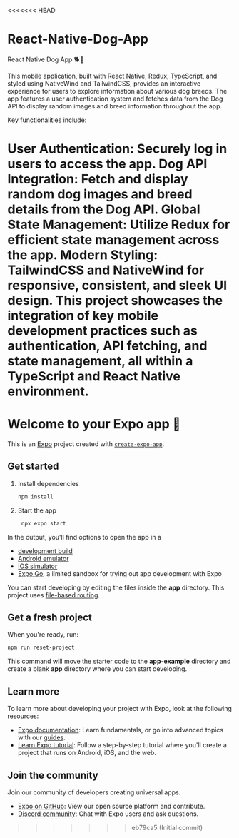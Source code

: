 <<<<<<< HEAD
# React-Native-Dog-App
React Native Dog App 🐕📱

This mobile application, built with React Native, Redux, TypeScript, and styled using NativeWind and TailwindCSS, provides an interactive experience for users to explore information about various dog breeds. The app features a user authentication system and fetches data from the Dog API to display random images and breed information throughout the app.

Key functionalities include:

User Authentication: Securely log in users to access the app.
Dog API Integration: Fetch and display random dog images and breed details from the Dog API.
Global State Management: Utilize Redux for efficient state management across the app.
Modern Styling: TailwindCSS and NativeWind for responsive, consistent, and sleek UI design.
This project showcases the integration of key mobile development practices such as authentication, API fetching, and state management, all within a TypeScript and React Native environment.
=======
# Welcome to your Expo app 👋

This is an [Expo](https://expo.dev) project created with [`create-expo-app`](https://www.npmjs.com/package/create-expo-app).

## Get started

1. Install dependencies

   ```bash
   npm install
   ```

2. Start the app

   ```bash
    npx expo start
   ```

In the output, you'll find options to open the app in a

- [development build](https://docs.expo.dev/develop/development-builds/introduction/)
- [Android emulator](https://docs.expo.dev/workflow/android-studio-emulator/)
- [iOS simulator](https://docs.expo.dev/workflow/ios-simulator/)
- [Expo Go](https://expo.dev/go), a limited sandbox for trying out app development with Expo

You can start developing by editing the files inside the **app** directory. This project uses [file-based routing](https://docs.expo.dev/router/introduction).

## Get a fresh project

When you're ready, run:

```bash
npm run reset-project
```

This command will move the starter code to the **app-example** directory and create a blank **app** directory where you can start developing.

## Learn more

To learn more about developing your project with Expo, look at the following resources:

- [Expo documentation](https://docs.expo.dev/): Learn fundamentals, or go into advanced topics with our [guides](https://docs.expo.dev/guides).
- [Learn Expo tutorial](https://docs.expo.dev/tutorial/introduction/): Follow a step-by-step tutorial where you'll create a project that runs on Android, iOS, and the web.

## Join the community

Join our community of developers creating universal apps.

- [Expo on GitHub](https://github.com/expo/expo): View our open source platform and contribute.
- [Discord community](https://chat.expo.dev): Chat with Expo users and ask questions.
>>>>>>> eb79ca5 (Initial commit)
